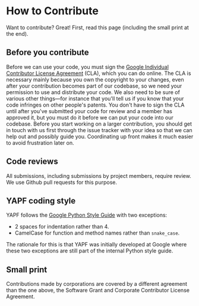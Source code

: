 # How to Contribute

Want to contribute? Great! First, read this page (including the small print at
the end).

## Before you contribute

Before we can use your code, you must sign the [Google Individual Contributor
License Agreement](https://developers.google.com/open-source/cla/individual?csw=1)
(CLA), which you can do online. The CLA is necessary mainly because you own the
copyright to your changes, even after your contribution becomes part of our
codebase, so we need your permission to use and distribute your code. We also
need to be sure of various other things—for instance that you'll tell us if you
know that your code infringes on other people's patents. You don't have to sign
the CLA until after you've submitted your code for review and a member has
approved it, but you must do it before we can put your code into our codebase.
Before you start working on a larger contribution, you should get in touch with
us first through the issue tracker with your idea so that we can help out and
possibly guide you. Coordinating up front makes it much easier to avoid
frustration later on.

## Code reviews

All submissions, including submissions by project members, require review. We
use Github pull requests for this purpose.

## YAPF coding style

YAPF follows the [Google Python Style Guide](https://google.github.io/styleguide/pyguide.html)
with two exceptions:

- 2 spaces for indentation rather than 4.
- CamelCase for function and method names rather than `snake_case`.

The rationale for this is that YAPF was initially developed at Google where
these two exceptions are still part of the internal Python style guide.

## Small print

Contributions made by corporations are covered by a different agreement than
the one above, the Software Grant and Corporate Contributor License Agreement.
